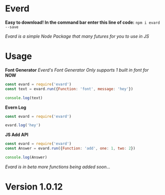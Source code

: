 # Everd

**Easy to download! In the command bar enter this line of code:** `npm i evard --save` 

*Evard is a simple Node Package that many futures for you to use in JS*

# Usage

**Font Generator**
*Everd's Font Generator Only supports 1 built in font for* **NOW**
```js
const evard = require('evard')
const text = evard.run({Function: 'font', message: 'hey'})

console.log(text)
```

**Evern Log**
```js
const evard = require('evard')

evard.log('hey')
```

**JS Add API**
```js
const evard = require('evard')
const Answer = evard.run({Function: 'add', one: 1, two: 2})

console.log(Answer)
```


*Evard is in beta more functions being added soon...*
# Version 1.0.12